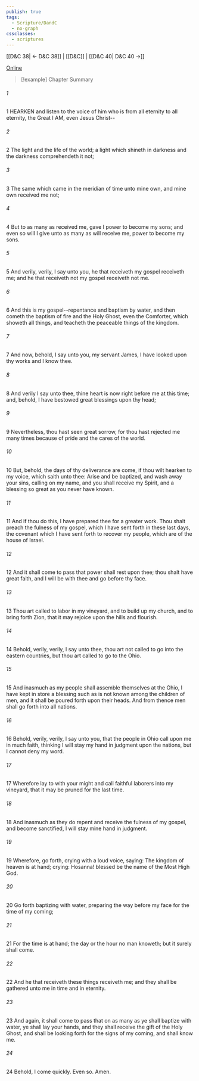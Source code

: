 ```yaml
---
publish: true
tags:
  - Scripture/DandC
  - no-graph
cssclasses:
  - scriptures
---
```

[[D&C 38| ← D&C 38]] | [[D&C]] | [[D&C 40| D&C 40 →]]

[Online](https://churchofjesuschrist.org/study/scriptures/dc-testament/dc/39?lang=eng)

>[!example] Chapter Summary
>
###### 1
1 HEARKEN and listen to the voice of him who is from all eternity to all eternity, the Great I AM, even Jesus Christ--
###### 2
2 The light and the life of the world; a light which shineth in darkness and the darkness comprehendeth it not;
###### 3
3 The same which came in the meridian of time unto mine own, and mine own received me not;
###### 4
4 But to as many as received me, gave I power to become my sons; and even so will I give unto as many as will receive me, power to become my sons.
###### 5
5 And verily, verily, I say unto you, he that receiveth my gospel receiveth me; and he that receiveth not my gospel receiveth not me.
###### 6
6 And this is my gospel--repentance and baptism by water, and then cometh the baptism of fire and the Holy Ghost, even the Comforter, which showeth all things, and teacheth the peaceable things of the kingdom.
###### 7
7 And now, behold, I say unto you, my servant James, I have looked upon thy works and I know thee.
###### 8
8 And verily I say unto thee, thine heart is now right before me at this time; and, behold, I have bestowed great blessings upon thy head;
###### 9
9 Nevertheless, thou hast seen great sorrow, for thou hast rejected me many times because of pride and the cares of the world.
###### 10
10 But, behold, the days of thy deliverance are come, if thou wilt hearken to my voice, which saith unto thee: Arise and be baptized, and wash away your sins, calling on my name, and you shall receive my Spirit, and a blessing so great as you never have known.
###### 11
11 And if thou do this, I have prepared thee for a greater work. Thou shalt preach the fulness of my gospel, which I have sent forth in these last days, the covenant which I have sent forth to recover my people, which are of the house of Israel.
###### 12
12 And it shall come to pass that power shall rest upon thee; thou shalt have great faith, and I will be with thee and go before thy face.
###### 13
13 Thou art called to labor in my vineyard, and to build up my church, and to bring forth Zion, that it may rejoice upon the hills and flourish.
###### 14
14 Behold, verily, verily, I say unto thee, thou art not called to go into the eastern countries, but thou art called to go to the Ohio.
###### 15
15 And inasmuch as my people shall assemble themselves at the Ohio, I have kept in store a blessing such as is not known among the children of men, and it shall be poured forth upon their heads. And from thence men shall go forth into all nations.
###### 16
16 Behold, verily, verily, I say unto you, that the people in Ohio call upon me in much faith, thinking I will stay my hand in judgment upon the nations, but I cannot deny my word.
###### 17
17 Wherefore lay to with your might and call faithful laborers into my vineyard, that it may be pruned for the last time.
###### 18
18 And inasmuch as they do repent and receive the fulness of my gospel, and become sanctified, I will stay mine hand in judgment.
###### 19
19 Wherefore, go forth, crying with a loud voice, saying: The kingdom of heaven is at hand; crying: Hosanna! blessed be the name of the Most High God.
###### 20
20 Go forth baptizing with water, preparing the way before my face for the time of my coming;
###### 21
21 For the time is at hand; the day or the hour no man knoweth; but it surely shall come.
###### 22
22 And he that receiveth these things receiveth me; and they shall be gathered unto me in time and in eternity.
###### 23
23 And again, it shall come to pass that on as many as ye shall baptize with water, ye shall lay your hands, and they shall receive the gift of the Holy Ghost, and shall be looking forth for the signs of my coming, and shall know me.
###### 24
24 Behold, I come quickly. Even so. Amen.




